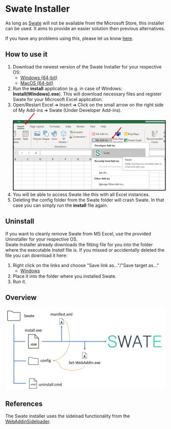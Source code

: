 # Swate Installer

As long as [Swate](https://github.com/nfdi4plants/Swate) will not be available from the Microsoft Store, this installer can be used. It aims to provide an easier solution then previous alternatives.

If you have any problems using this, please let us know [here](https://github.com/omaus/Swate_Install/issues/new).

## How to use it

1. Download the newest version of the Swate Installer for your respective OS:
   - [Windows (64-bit)](https://github.com/omaus/Swate_Install/raw/master/Installer/Win/Install(Windows).exe)
   - [MacOS (64-bit)](https://github.com/omaus/Swate_Install/raw/master/Installer/OSX/Install(macOS))
2. Run the **install** application (e.g. in case of Windows: **Install(Windows).exe**). This will download necessary files and register Swate for your Microsoft Excel application.
3. Open/Restart Excel ➔ Insert ➔ Click on the small arrow on the right side of My Add-ins ➔ Swate (Under Developer Add-ins).  
![install](/.assets/SwateInstall.png)
4. You will be able to access Swate like this with all Excel instances.
6. Deleting the config folder from the Swate folder will crash Swate. In that case you can simply run the **install** file again.

## Uninstall

If you want to cleanly remove Swate from MS Excel, use the provided Uninstaller for your respective OS.  
Swate Installer already downloads the fitting file for you into the folder where the executable _Install_ file is. If you missed or accidentally deleted the file you can download it here:
1. Right click on the links and choose "Save link as..."/"Save target as..."
    - [Windows](https://raw.githubusercontent.com/omaus/Swate_Install/master/uninstall.cmd)
2. Place it into the folder where you installed Swate.
3. Run it.

## Overview

![overview](/.assets/Overview.jpg)

## References

The Swate installer uses the sideload functionality from the [WebAddinSideloader](https://github.com/davecra/WebAddinSideloader).
